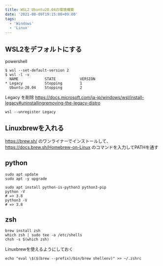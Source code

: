 ```yaml
---
title: WSL2 Ubuntu20.04の環境構築
date: '2021-08-09T19:15:00+09:00'
tags:
  - 'Windows'
  - 'Linux'
---
```


## WSL2をデフォルトにする

powershell

```shell
$ wsl --set-default-version 2
$ wsl -l -v
  NAME            STATE           VERSION
* Legacy          Stopping        1
  Ubuntu-20.04    Stopping        2
```

Legacy を削除
<https://docs.microsoft.com/ja-jp/windows/wsl/install-legacy#uninstallingremoving-the-legacy-distro>

```shell
wsl --unregister Legacy
```

## Linuxbrewを入れる

<https://brew.sh/> のワンライナーでインストールして、
<https://docs.brew.sh/Homebrew-on-Linux> のコマンドを入力してPATHを通す

## python

```shell
sudo apt update
sudo apt -y upgrade

sudo apt install python-is-python3 python3-pip
python -V
# => 3.8
python3 -V
# => 3.8
```

## zsh

```shell
brew install zsh
which zsh | sudo tee -a /etc/shells
chsh -s $(which zsh)
```

Linuxbrewを使えるようにしておく

```shell
echo "eval \$($(brew --prefix)/bin/brew shellenv)" >> ~/.zshrc
```
